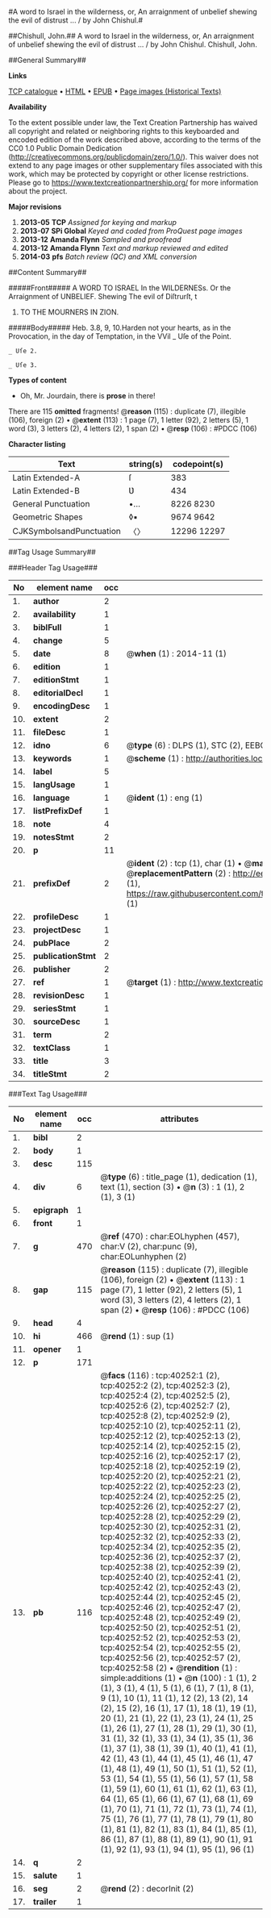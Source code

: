 #A word to Israel in the wilderness, or, An arraignment of unbelief shewing the evil of distrust ... / by John Chishul.#

##Chishull, John.##
A word to Israel in the wilderness, or, An arraignment of unbelief shewing the evil of distrust ... / by John Chishul.
Chishull, John.

##General Summary##

**Links**

[TCP catalogue](http://www.ota.ox.ac.uk/tcp/)  • 
[HTML](http://tei.it.ox.ac.uk/tcp/Texts-HTML/free/A32/A32867.html)  • 
[EPUB](http://tei.it.ox.ac.uk/tcp/Texts-EPUB/free/A32/A32867.epub) • 
[Page images (Historical Texts)](https://historicaltexts.jisc.ac.uk/eebo-07880350e)

**Availability**

To the extent possible under law, the Text Creation Partnership has waived all copyright and related or neighboring rights to this keyboarded and encoded edition of the work described above, according to the terms of the CC0 1.0 Public Domain Dedication (http://creativecommons.org/publicdomain/zero/1.0/). This waiver does not extend to any page images or other supplementary files associated with this work, which may be protected by copyright or other license restrictions. Please go to https://www.textcreationpartnership.org/ for more information about the project.

**Major revisions**

1. __2013-05__ __TCP__ *Assigned for keying and markup*
1. __2013-07__ __SPi Global__ *Keyed and coded from ProQuest page images*
1. __2013-12__ __Amanda Flynn__ *Sampled and proofread*
1. __2013-12__ __Amanda Flynn__ *Text and markup reviewed and edited*
1. __2014-03__ __pfs__ *Batch review (QC) and XML conversion*

##Content Summary##

#####Front#####
A WORD TO ISRAEL In the WILDERNESs. Or the Arraignment of UNBELIEF. Shewing The evil of Diſtrurſt, t
1. TO THE MOURNERS IN ZION.

#####Body#####
Heb. 3.8, 9, 10.Harden not your hearts, as in the Provocation, in the day of Temptation, in the VVil
    _ Uſe of the Point.

    _ Uſe 2.

    _ Uſe 3.

**Types of content**

  * Oh, Mr. Jourdain, there is **prose** in there!

There are 115 **omitted** fragments! 
 @__reason__ (115) : duplicate (7), illegible (106), foreign (2)  •  @__extent__ (113) : 1 page (7), 1 letter (92), 2 letters (5), 1 word (3), 3 letters (2), 4 letters (2), 1 span (2)  •  @__resp__ (106) : #PDCC (106)

**Character listing**


|Text|string(s)|codepoint(s)|
|---|---|---|
|Latin Extended-A|ſ|383|
|Latin Extended-B|Ʋ|434|
|General Punctuation|•…|8226 8230|
|Geometric Shapes|◊▪|9674 9642|
|CJKSymbolsandPunctuation|〈〉|12296 12297|

##Tag Usage Summary##

###Header Tag Usage###

|No|element name|occ|attributes|
|---|---|---|---|
|1.|__author__|2||
|2.|__availability__|1||
|3.|__biblFull__|1||
|4.|__change__|5||
|5.|__date__|8| @__when__ (1) : 2014-11 (1)|
|6.|__edition__|1||
|7.|__editionStmt__|1||
|8.|__editorialDecl__|1||
|9.|__encodingDesc__|1||
|10.|__extent__|2||
|11.|__fileDesc__|1||
|12.|__idno__|6| @__type__ (6) : DLPS (1), STC (2), EEBO-CITATION (1), OCLC (1), VID (1)|
|13.|__keywords__|1| @__scheme__ (1) : http://authorities.loc.gov/ (1)|
|14.|__label__|5||
|15.|__langUsage__|1||
|16.|__language__|1| @__ident__ (1) : eng (1)|
|17.|__listPrefixDef__|1||
|18.|__note__|4||
|19.|__notesStmt__|2||
|20.|__p__|11||
|21.|__prefixDef__|2| @__ident__ (2) : tcp (1), char (1)  •  @__matchPattern__ (2) : ([0-9\-]+):([0-9IVX]+) (1), (.+) (1)  •  @__replacementPattern__ (2) : http://eebo.chadwyck.com/downloadtiff?vid=$1&page=$2 (1), https://raw.githubusercontent.com/textcreationpartnership/Texts/master/tcpchars.xml#$1 (1)|
|22.|__profileDesc__|1||
|23.|__projectDesc__|1||
|24.|__pubPlace__|2||
|25.|__publicationStmt__|2||
|26.|__publisher__|2||
|27.|__ref__|1| @__target__ (1) : http://www.textcreationpartnership.org/docs/. (1)|
|28.|__revisionDesc__|1||
|29.|__seriesStmt__|1||
|30.|__sourceDesc__|1||
|31.|__term__|2||
|32.|__textClass__|1||
|33.|__title__|3||
|34.|__titleStmt__|2||


###Text Tag Usage###

|No|element name|occ|attributes|
|---|---|---|---|
|1.|__bibl__|2||
|2.|__body__|1||
|3.|__desc__|115||
|4.|__div__|6| @__type__ (6) : title_page (1), dedication (1), text (1), section (3)  •  @__n__ (3) : 1 (1), 2 (1), 3 (1)|
|5.|__epigraph__|1||
|6.|__front__|1||
|7.|__g__|470| @__ref__ (470) : char:EOLhyphen (457), char:V (2), char:punc (9), char:EOLunhyphen (2)|
|8.|__gap__|115| @__reason__ (115) : duplicate (7), illegible (106), foreign (2)  •  @__extent__ (113) : 1 page (7), 1 letter (92), 2 letters (5), 1 word (3), 3 letters (2), 4 letters (2), 1 span (2)  •  @__resp__ (106) : #PDCC (106)|
|9.|__head__|4||
|10.|__hi__|466| @__rend__ (1) : sup (1)|
|11.|__opener__|1||
|12.|__p__|171||
|13.|__pb__|116| @__facs__ (116) : tcp:40252:1 (2), tcp:40252:2 (2), tcp:40252:3 (2), tcp:40252:4 (2), tcp:40252:5 (2), tcp:40252:6 (2), tcp:40252:7 (2), tcp:40252:8 (2), tcp:40252:9 (2), tcp:40252:10 (2), tcp:40252:11 (2), tcp:40252:12 (2), tcp:40252:13 (2), tcp:40252:14 (2), tcp:40252:15 (2), tcp:40252:16 (2), tcp:40252:17 (2), tcp:40252:18 (2), tcp:40252:19 (2), tcp:40252:20 (2), tcp:40252:21 (2), tcp:40252:22 (2), tcp:40252:23 (2), tcp:40252:24 (2), tcp:40252:25 (2), tcp:40252:26 (2), tcp:40252:27 (2), tcp:40252:28 (2), tcp:40252:29 (2), tcp:40252:30 (2), tcp:40252:31 (2), tcp:40252:32 (2), tcp:40252:33 (2), tcp:40252:34 (2), tcp:40252:35 (2), tcp:40252:36 (2), tcp:40252:37 (2), tcp:40252:38 (2), tcp:40252:39 (2), tcp:40252:40 (2), tcp:40252:41 (2), tcp:40252:42 (2), tcp:40252:43 (2), tcp:40252:44 (2), tcp:40252:45 (2), tcp:40252:46 (2), tcp:40252:47 (2), tcp:40252:48 (2), tcp:40252:49 (2), tcp:40252:50 (2), tcp:40252:51 (2), tcp:40252:52 (2), tcp:40252:53 (2), tcp:40252:54 (2), tcp:40252:55 (2), tcp:40252:56 (2), tcp:40252:57 (2), tcp:40252:58 (2)  •  @__rendition__ (1) : simple:additions (1)  •  @__n__ (100) : 1 (1), 2 (1), 3 (1), 4 (1), 5 (1), 6 (1), 7 (1), 8 (1), 9 (1), 10 (1), 11 (1), 12 (2), 13 (2), 14 (2), 15 (2), 16 (1), 17 (1), 18 (1), 19 (1), 20 (1), 21 (1), 22 (1), 23 (1), 24 (1), 25 (1), 26 (1), 27 (1), 28 (1), 29 (1), 30 (1), 31 (1), 32 (1), 33 (1), 34 (1), 35 (1), 36 (1), 37 (1), 38 (1), 39 (1), 40 (1), 41 (1), 42 (1), 43 (1), 44 (1), 45 (1), 46 (1), 47 (1), 48 (1), 49 (1), 50 (1), 51 (1), 52 (1), 53 (1), 54 (1), 55 (1), 56 (1), 57 (1), 58 (1), 59 (1), 60 (1), 61 (1), 62 (1), 63 (1), 64 (1), 65 (1), 66 (1), 67 (1), 68 (1), 69 (1), 70 (1), 71 (1), 72 (1), 73 (1), 74 (1), 75 (1), 76 (1), 77 (1), 78 (1), 79 (1), 80 (1), 81 (1), 82 (1), 83 (1), 84 (1), 85 (1), 86 (1), 87 (1), 88 (1), 89 (1), 90 (1), 91 (1), 92 (1), 93 (1), 94 (1), 95 (1), 96 (1)|
|14.|__q__|2||
|15.|__salute__|1||
|16.|__seg__|2| @__rend__ (2) : decorInit (2)|
|17.|__trailer__|1||
